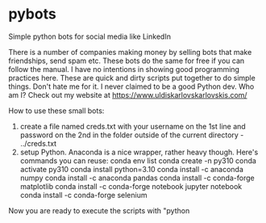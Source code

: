 # pybots
Simple python bots for social media like LinkedIn


There is a number of companies making money by selling bots that make friendships, send spam etc. These bots do the same for free if you can follow the manual.
I have no intentions in showing good programming practices here. These are quick and dirty scripts put together to do simple things. Don't hate me for it. I never claimed to be a good Python dev.
Who am I? Check out my website at https://www.uldiskarlovskarlovskis.com/


How to use these small bots:
1. create a file named creds.txt with your username on the 1st line and password on the 2nd in the folder outside of the current directory - ../creds.txt
2. setup Python. Anaconda is a nice wrapper, rather heavy though. Here's commands you can reuse:
conda env list
conda create -n py310
conda activate py310
conda install python=3.10
conda install -c anaconda numpy
conda install -c anaconda pandas
conda install -c conda-forge matplotlib
conda install -c conda-forge notebook
jupyter notebook
conda install -c conda-forge selenium


Now you are ready to execute the scripts with "python <script>", just make sure the commandline is running from the repo folder. My example:
cd C:/uld/pybots
conda activate py310
python LinkedIn_ind_invite_company.py


Troubleshooting
If it throws error about wrong variable type, override latest selenium with "pip install selenium==4.9.0"



